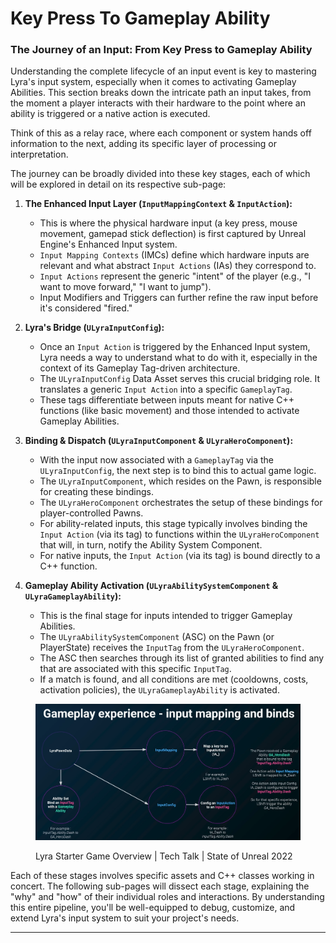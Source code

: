 # Key Press To Gameplay Ability

### The Journey of an Input: From Key Press to Gameplay Ability

Understanding the complete lifecycle of an input event is key to mastering Lyra's input system, especially when it comes to activating Gameplay Abilities. This section breaks down the intricate path an input takes, from the moment a player interacts with their hardware to the point where an ability is triggered or a native action is executed.

Think of this as a relay race, where each component or system hands off information to the next, adding its specific layer of processing or interpretation.

The journey can be broadly divided into these key stages, each of which will be explored in detail on its respective sub-page:

1. **The Enhanced Input Layer (`InputMappingContext` & `InputAction`):**
   * This is where the physical hardware input (a key press, mouse movement, gamepad stick deflection) is first captured by Unreal Engine's Enhanced Input system.
   * `Input Mapping Contexts` (IMCs) define which hardware inputs are relevant and what abstract `Input Actions` (IAs) they correspond to.
   * `Input Actions` represent the generic "intent" of the player (e.g., "I want to move forward," "I want to jump").
   * Input Modifiers and Triggers can further refine the raw input before it's considered "fired."
2. **Lyra's Bridge (`ULyraInputConfig`):**
   * Once an `Input Action` is triggered by the Enhanced Input system, Lyra needs a way to understand what to do with it, especially in the context of its Gameplay Tag-driven architecture.
   * The `ULyraInputConfig` Data Asset serves this crucial bridging role. It translates a generic `Input Action` into a specific `GameplayTag`.
   * These tags differentiate between inputs meant for native C++ functions (like basic movement) and those intended to activate Gameplay Abilities.
3. **Binding & Dispatch (`ULyraInputComponent` & `ULyraHeroComponent`):**
   * With the input now associated with a `GameplayTag` via the `ULyraInputConfig`, the next step is to bind this to actual game logic.
   * The `ULyraInputComponent`, which resides on the Pawn, is responsible for creating these bindings.
   * The `ULyraHeroComponent` orchestrates the setup of these bindings for player-controlled Pawns.
   * For ability-related inputs, this stage typically involves binding the `Input Action` (via its tag) to functions within the `ULyraHeroComponent` that will, in turn, notify the Ability System Component.
   * For native inputs, the `Input Action` (via its tag) is bound directly to a C++ function.
4.  **Gameplay Ability Activation (`ULyraAbilitySystemComponent` & `ULyraGameplayAbility`):**

    * This is the final stage for inputs intended to trigger Gameplay Abilities.
    * The `ULyraAbilitySystemComponent` (ASC) on the Pawn (or PlayerState) receives the `InputTag` from the `ULyraHeroComponent`.
    * The ASC then searches through its list of granted abilities to find any that are associated with this specific `InputTag`.
    * If a match is found, and all conditions are met (cooldowns, costs, activation policies), the `ULyraGameplayAbility` is activated.



<figure><img src="../../../.gitbook/assets/image (192).png" alt=""><figcaption><p>Lyra Starter Game Overview | Tech Talk | State of Unreal 2022</p></figcaption></figure>

Each of these stages involves specific assets and C++ classes working in concert. The following sub-pages will dissect each stage, explaining the "why" and "how" of their individual roles and interactions. By understanding this entire pipeline, you'll be well-equipped to debug, customize, and extend Lyra's input system to suit your project's needs.

***
